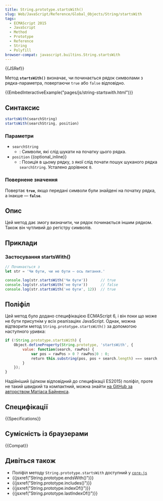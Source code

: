 ```yaml
---
title: String.prototype.startsWith()
slug: Web/JavaScript/Reference/Global_Objects/String/startsWith
tags:
  - ECMAScript 2015
  - JavaScript
  - Method
  - Prototype
  - Reference
  - String
  - Polyfill
browser-compat: javascript.builtins.String.startsWith
---
```

{{JSRef}}

Метод **`startsWith()`** визначає, чи починається рядок символами з рядка-параметра, повертаючи `true` або `false` відповідно.

{{EmbedInteractiveExample("pages/js/string-startswith.html")}}

## Синтаксис

```js
startsWith(searchString)
startsWith(searchString, position)
```

### Параметри

- `searchString`
  - : Символи, які слід шукати на початку цього рядка.
- `position` {{optional_inline}}
  - : Позиція в цьому рядку, з якої слід почати пошук шуканого рядка `searchString`. Усталено дорівнює `0`.

### Повернене значення

Повертає **`true`**, якщо передані символи були знайдені на початку рядка, а інакше — **`false`**.

## Опис

Цей метод дає змогу визначити, чи рядок починається іншим рядком. Також він чутливий до регістру символів.

## Приклади

### Застосування startsWith()

```js
// Починається з
let str = 'Чи бути, чи не бути — ось питання.'

console.log(str.startsWith('Чи бути'))      // true
console.log(str.startsWith('не бути'))      // false
console.log(str.startsWith('не бути', 12))  // true
```

## Поліфіл

Цей метод було додано специфікацією ECMAScript 6, і він поки що може не бути присутнім у всіх реалізаціях JavaScript. Однак, можна відтворити метод `String.prototype.startsWith()` за допомогою наступного уривка:

```js
if (!String.prototype.startsWith) {
    Object.defineProperty(String.prototype, 'startsWith', {
        value: function(search, rawPos) {
            var pos = rawPos > 0 ? rawPos|0 : 0;
            return this.substring(pos, pos + search.length) === search;
        }
    });
}
```

Надійніший (цілком відповідний до специфікації ES2015) поліфіл, проте не такий швидкий та компактний, можна знайти [на GitHub за авторством Матіаса Байненса](https://github.com/mathiasbynens/String.prototype.startsWith).

## Специфікації

{{Specifications}}

## Сумісність із браузерами

{{Compat}}

## Дивіться також

- Поліфіл методу `String.prototype.startsWith` доступний у [`core-js`](https://github.com/zloirock/core-js#ecmascript-string-and-regexp)
- {{jsxref("String.prototype.endsWith()")}}
- {{jsxref("String.prototype.includes()")}}
- {{jsxref("String.prototype.indexOf()")}}
- {{jsxref("String.prototype.lastIndexOf()")}}
